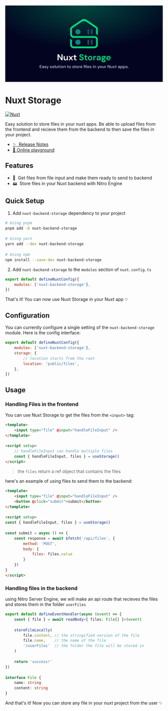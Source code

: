 ![Nuxt Storage Banner](./playground/public/Nuxt-Storage-Banner.svg)

# Nuxt Storage

<!-- [![npm version][npm-version-src]][npm-version-href]
[![npm downloads][npm-downloads-src]][npm-downloads-href]
[![License][license-src]][license-href] -->
[![Nuxt][nuxt-src]][nuxt-href]

Easy solution to store files in your nuxt apps. Be able to upload files from the frontend and recieve them from the backend to then save the files in your project.

-  [✨ &nbsp;Release Notes](/CHANGELOG.md)
-  [🏀 Online playground](https://stackblitz.com/github/NyllRE/nuxt-backend-storage?file=playground%2Fapp.vue)
<!-- - [📖 &nbsp;Documentation](https://example.com) -->

## Features

<!-- Highlight some of the features your module provide here -->

-  📁 &nbsp;Get files from file input and make them ready to send to backend
-  🖴 &nbsp;Store files in your Nuxt backend with Nitro Engine

## Quick Setup

1. Add `nuxt-backend-storage` dependency to your project

```bash
# Using pnpm
pnpm add -D nuxt-backend-storage

# Using yarn
yarn add --dev nuxt-backend-storage

# Using npm
npm install --save-dev nuxt-backend-storage
```

2. Add `nuxt-backend-storage` to the `modules` section of `nuxt.config.ts`

```js
export default defineNuxtConfig({
	modules: ['nuxt-backend-storage'],
})
```

That's it! You can now use Nuxt Storage in your Nuxt app ✨

## Configuration

You can currently configure a single setting of the `nuxt-backend-storage` module. Here is the config interface:

```js
export default defineNuxtConfig({
	modules: ['nuxt-backend-storage'],
	storage: {
		// location starts from the root
		location: 'public/files',
	},
})
```

## Usage

### Handling Files in the frontend
You can use Nuxt Storage to get the files from the `<input>` tag:

```html
<template>
	<input type="file" @input="handleFileInput" />
</template>

<script setup>
	// handleFileInput can handle multiple files
	const { handleFileInput, files } = useStorage()
</script>
```
> the `files` return a ref object that contains the files

here's an example of using files to send them to the backend:
```html
<template>
	<input type="file" @input="handleFileInput" />
	<button @click="submit">submit</button>
</template>

<script setup>
const { handleFileInput, files } = useStorage()

const submit = async () => {
	const response = await $fetch('/api/files', {
		method: 'POST',
		body: {
			files: files.value
		}
	})
}
</script>
```


### Handling files in the backend
using Nitro Server Engine, we will make an api route that recieves the files and stores them in the folder `userFiles`
```ts
export default defineEventHandler(async (event) => {
	const { file } = await readBody<{ files: File[] }>(event)

	storeFileLocally(
		file.content, // the stringified version of the file
		file.name,    // the name of the file
		'/userFiles'  // the folder the file will be stored in
	)

	return 'success!'
})

interface File {
	name: string
	content: string
}
```

And that's it! Now you can store any file in your nuxt project from the user ✨

<!-- Badges -->

[npm-version-src]: https://img.shields.io/npm/v/nuxt-backend-storage/latest.svg?style=flat&colorA=18181B&colorB=28CF8D
[npm-version-href]: https://npmjs.com/package/nuxt-backend-storage
[npm-downloads-src]: https://img.shields.io/npm/dm/nuxt-backend-storage.svg?style=flat&colorA=18181B&colorB=28CF8D
[npm-downloads-href]: https://npmjs.com/package/nuxt-backend-storage
[license-src]: https://img.shields.io/npm/l/nuxt-backend-storage.svg?style=flat&colorA=18181B&colorB=28CF8D
[license-href]: https://npmjs.com/package/nuxt-backend-storage
[nuxt-src]: https://img.shields.io/badge/Nuxt-18181B?logo=nuxt.js
[nuxt-href]: https://nuxt.com
